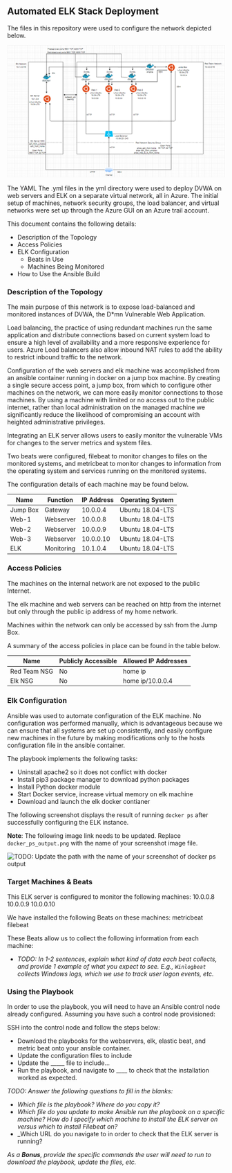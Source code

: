 ## Automated ELK Stack Deployment

The files in this repository were used to configure the network depicted below.

<img src="https://github.com/Dshashek/ELK_Monitoring_Network_Diagram/blob/master/Images/network_diagram.png">

The YAML
The .yml files in the yml directory were used to deploy DVWA on web servers and ELK on a separate virtual network, all in Azure.  The initial setup of machines, network security groups, the load balancer, and virtual networks were set up through the Azure GUI on an Azure trail account.

This document contains the following details:
- Description of the Topology
- Access Policies
- ELK Configuration
  - Beats in Use
  - Machines Being Monitored
- How to Use the Ansible Build


### Description of the Topology

The main purpose of this network is to expose load-balanced and monitored instances of DVWA, the D*mn Vulnerable Web Application.

Load balancing, the practice of using redundant machines run the same application and distribute connections based on current system load to ensure a high level of availability and a more responsive experience for users.  Azure Load balancers also allow inbound NAT rules to add the ability to restrict inbound traffic to the network.

Configuration of the web servers and elk machine was accomplished from an ansible container running in docker on a jump box machine.  By creating a single secure access point, a jump box, from which to configure other machines on the network, we can more easily monitor connections to those machines.  By using a machine with limited or no access out to the public internet, rather than local administration on the managed machine we significantly reduce the likelihood of compromising an account with heighted administrative privileges.

Integrating an ELK server allows users to easily monitor the vulnerable VMs for changes to the server metrics and system files.

Two beats were configured, filebeat to monitor changes to files on the monitored systems, and metricbeat to monitor changes to information from the operating system and services running on the monitored systems.

The configuration details of each machine may be found below.

| Name     | Function | IP Address | Operating System |
|----------|----------|------------|------------------|
| Jump Box | Gateway  | 10.0.0.4   | Ubuntu 18.04-LTS |
| Web-1    | Webserver| 10.0.0.8   | Ubuntu 18.04-LTS |
| Web-2    | Webserver| 10.0.0.9   | Ubuntu 18.04-LTS |
| Web-3    | Webserver| 10.0.0.10  | Ubuntu 18.04-LTS |
| ELK      | Monitoring| 10.1.0.4   | Ubuntu 18.04-LTS |

### Access Policies

The machines on the internal network are not exposed to the public Internet. 

The elk machine and web servers can be reached on http from the internet but only through the public ip address of my home network.

Machines within the network can only be accessed by ssh from the Jump Box.

A summary of the access policies in place can be found in the table below.

| Name     | Publicly Accessible | Allowed IP Addresses |
|----------|---------------------|----------------------|
| Red Team NSG | No              | home ip   |
| Elk NSG      | No                    | home ip/10.0.0.4                     |

### Elk Configuration

Ansible was used to automate configuration of the ELK machine. No configuration was performed manually, which is advantageous because we can ensure that all systems are set up consistently, and easily configure new machines in the future by making modifications only to the hosts configuration file in the ansible container.

The playbook implements the following tasks:
- Uninstall apache2 so it does not conflict with docker
- Install pip3 package manager to download python packages
- Install Python docker module
- Start Docker service, increase virtual memory on elk machine
- Download and launch the elk docker contianer

The following screenshot displays the result of running `docker ps` after successfully configuring the ELK instance.

**Note**: The following image link needs to be updated. Replace `docker_ps_output.png` with the name of your screenshot image file.  


![TODO: Update the path with the name of your screenshot of docker ps output](Images/docker_ps_output.png)

### Target Machines & Beats
This ELK server is configured to monitor the following machines:
10.0.0.8
10.0.0.9
10.0.0.10

We have installed the following Beats on these machines:
metricbeat
filebeat

These Beats allow us to collect the following information from each machine:
- _TODO: In 1-2 sentences, explain what kind of data each beat collects, and provide 1 example of what you expect to see. E.g., `Winlogbeat` collects Windows logs, which we use to track user logon events, etc._

### Using the Playbook
In order to use the playbook, you will need to have an Ansible control node already configured. Assuming you have such a control node provisioned: 

SSH into the control node and follow the steps below:
- Download the playbooks for the webservers, elk, elastic beat, and metric beat onto your ansible container.
- Update the configuration files to include 
- Update the _____ file to include...
- Run the playbook, and navigate to ____ to check that the installation worked as expected.

_TODO: Answer the following questions to fill in the blanks:_
- _Which file is the playbook? Where do you copy it?_
- _Which file do you update to make Ansible run the playbook on a specific machine? How do I specify which machine to install the ELK server on versus which to install Filebeat on?_
- _Which URL do you navigate to in order to check that the ELK server is running?

_As a **Bonus**, provide the specific commands the user will need to run to download the playbook, update the files, etc._
